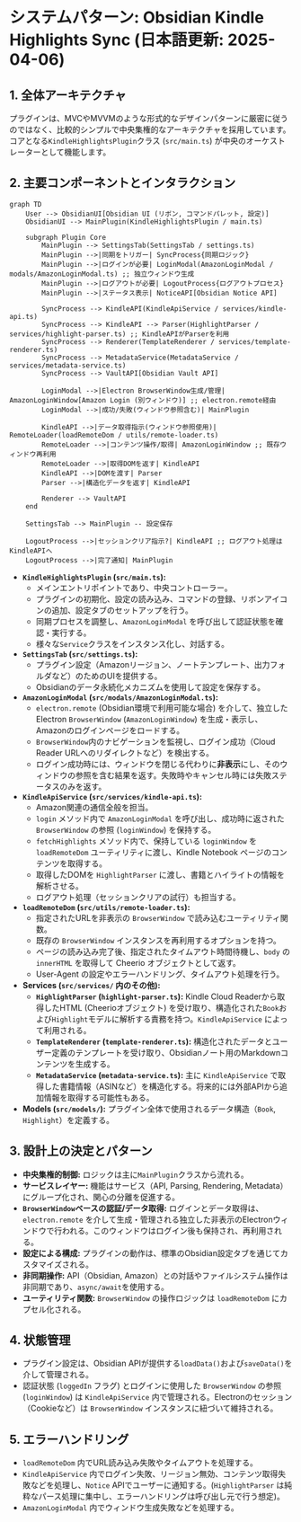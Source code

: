 # システムパターン: Obsidian Kindle Highlights Sync (日本語更新: 2025-04-06)

## 1. 全体アーキテクチャ

プラグインは、MVCやMVVMのような形式的なデザインパターンに厳密に従うのではなく、比較的シンプルで中央集権的なアーキテクチャを採用しています。コアとなる`KindleHighlightsPlugin`クラス (`src/main.ts`) が中央のオーケストレーターとして機能します。

## 2. 主要コンポーネントとインタラクション

```mermaid
graph TD
    User --> ObsidianUI[Obsidian UI (リボン, コマンドパレット, 設定)]
    ObsidianUI --> MainPlugin(KindleHighlightsPlugin / main.ts)

    subgraph Plugin Core
        MainPlugin --> SettingsTab(SettingsTab / settings.ts)
        MainPlugin -->|同期をトリガー| SyncProcess{同期ロジック}
        MainPlugin -->|ログインが必要| LoginModal(AmazonLoginModal / modals/AmazonLoginModal.ts) ;; 独立ウィンドウ生成
        MainPlugin -->|ログアウトが必要| LogoutProcess{ログアウトプロセス}
        MainPlugin -->|ステータス表示| NoticeAPI[Obsidian Notice API]

        SyncProcess --> KindleAPI(KindleApiService / services/kindle-api.ts)
        SyncProcess --> KindleAPI --> Parser(HighlightParser / services/highlight-parser.ts) ;; KindleAPIがParserを利用
        SyncProcess --> Renderer(TemplateRenderer / services/template-renderer.ts)
        SyncProcess --> MetadataService(MetadataService / services/metadata-service.ts)
        SyncProcess --> VaultAPI[Obsidian Vault API]

        LoginModal -->|Electron BrowserWindow生成/管理| AmazonLoginWindow[Amazon Login (別ウィンドウ)] ;; electron.remote経由
        LoginModal -->|成功/失敗(ウィンドウ参照含む)| MainPlugin

        KindleAPI -->|データ取得指示(ウィンドウ参照使用)| RemoteLoader(loadRemoteDom / utils/remote-loader.ts)
        RemoteLoader -->|コンテンツ操作/取得| AmazonLoginWindow ;; 既存ウィンドウ再利用
        RemoteLoader -->|取得DOMを返す| KindleAPI
        KindleAPI -->|DOMを渡す| Parser
        Parser -->|構造化データを返す| KindleAPI

        Renderer --> VaultAPI
    end

    SettingsTab --> MainPlugin -- 設定保存

    LogoutProcess -->|セッションクリア指示?| KindleAPI ;; ログアウト処理はKindleAPIへ
    LogoutProcess -->|完了通知| MainPlugin
```

*   **`KindleHighlightsPlugin` (`src/main.ts`):**
    *   メインエントリポイントであり、中央コントローラー。
    *   プラグインの初期化、設定の読み込み、コマンドの登録、リボンアイコンの追加、設定タブのセットアップを行う。
    *   同期プロセスを調整し、`AmazonLoginModal` を呼び出して認証状態を確認・実行する。
    *   様々な`Service`クラスをインスタンス化し、対話する。
*   **`SettingsTab` (`src/settings.ts`):**
    *   プラグイン設定（Amazonリージョン、ノートテンプレート、出力フォルダなど）のためのUIを提供する。
    *   Obsidianのデータ永続化メカニズムを使用して設定を保存する。
*   **`AmazonLoginModal` (`src/modals/AmazonLoginModal.ts`):**
    *   `electron.remote` (Obsidian環境で利用可能な場合) を介して、独立したElectron `BrowserWindow` (`AmazonLoginWindow`) を生成・表示し、Amazonのログインページをロードする。
    *   `BrowserWindow`内のナビゲーションを監視し、ログイン成功（Cloud Reader URLへのリダイレクトなど）を検出する。
    *   ログイン成功時には、ウィンドウを閉じる代わりに**非表示**にし、そのウィンドウの参照を含む結果を返す。失敗時やキャンセル時には失敗ステータスのみを返す。
*   **`KindleApiService` (`src/services/kindle-api.ts`):**
    *   Amazon関連の通信全般を担当。
    *   `login` メソッド内で `AmazonLoginModal` を呼び出し、成功時に返された `BrowserWindow` の参照 (`loginWindow`) を保持する。
    *   `fetchHighlights` メソッド内で、保持している `loginWindow` を `loadRemoteDom` ユーティリティに渡し、Kindle Notebook ページのコンテンツを取得する。
    *   取得したDOMを `HighlightParser` に渡し、書籍とハイライトの情報を解析させる。
    *   ログアウト処理（セッションクリアの試行）も担当する。
*   **`loadRemoteDom` (`src/utils/remote-loader.ts`):**
    *   指定されたURLを非表示の `BrowserWindow` で読み込むユーティリティ関数。
    *   既存の `BrowserWindow` インスタンスを再利用するオプションを持つ。
    *   ページの読み込み完了後、指定されたタイムアウト時間待機し、`body` の `innerHTML` を取得して Cheerio オブジェクトとして返す。
    *   User-Agent の設定やエラーハンドリング、タイムアウト処理を行う。
*   **Services (`src/services/` 内のその他):**
    *   **`HighlightParser` (`highlight-parser.ts`):** Kindle Cloud Readerから取得したHTML (Cheerioオブジェクト) を受け取り、構造化された`Book`および`Highlight`モデルに解析する責務を持つ。`KindleApiService` によって利用される。
    *   **`TemplateRenderer` (`template-renderer.ts`):** 構造化されたデータとユーザー定義のテンプレートを受け取り、Obsidianノート用のMarkdownコンテンツを生成する。
    *   **`MetadataService` (`metadata-service.ts`):** 主に `KindleApiService` で取得した書籍情報（ASINなど）を構造化する。将来的には外部APIから追加情報を取得する可能性もある。
*   **Models (`src/models/`):** プラグイン全体で使用されるデータ構造（`Book`, `Highlight`）を定義する。

## 3. 設計上の決定とパターン

*   **中央集権的制御:** ロジックは主に`MainPlugin`クラスから流れる。
*   **サービスレイヤー:** 機能はサービス（API, Parsing, Rendering, Metadata）にグループ化され、関心の分離を促進する。
*   **`BrowserWindow`ベースの認証/データ取得:** ログインとデータ取得は、`electron.remote` を介して生成・管理される独立した非表示のElectronウィンドウで行われる。このウィンドウはログイン後も保持され、再利用される。
*   **設定による構成:** プラグインの動作は、標準のObsidian設定タブを通じてカスタマイズされる。
*   **非同期操作:** API（Obsidian, Amazon）との対話やファイルシステム操作は非同期であり、`async/await`を使用する。
*   **ユーティリティ関数:** `BrowserWindow` の操作ロジックは `loadRemoteDom` にカプセル化される。

## 4. 状態管理

*   プラグイン設定は、Obsidian APIが提供する`loadData()`および`saveData()`を介して管理される。
*   認証状態 (`loggedIn` フラグ) とログインに使用した `BrowserWindow` の参照 (`loginWindow`) は `KindleApiService` 内で管理される。Electronのセッション（Cookieなど）は `BrowserWindow` インスタンスに紐づいて維持される。

## 5. エラーハンドリング

*   `loadRemoteDom` 内でURL読み込み失敗やタイムアウトを処理する。
*   `KindleApiService` 内でログイン失敗、リージョン無効、コンテンツ取得失敗などを処理し、`Notice` APIでユーザーに通知する。(`HighlightParser` は純粋なパース処理に集中し、エラーハンドリングは呼び出し元で行う想定)。
*   `AmazonLoginModal` 内でウィンドウ生成失敗などを処理する。
